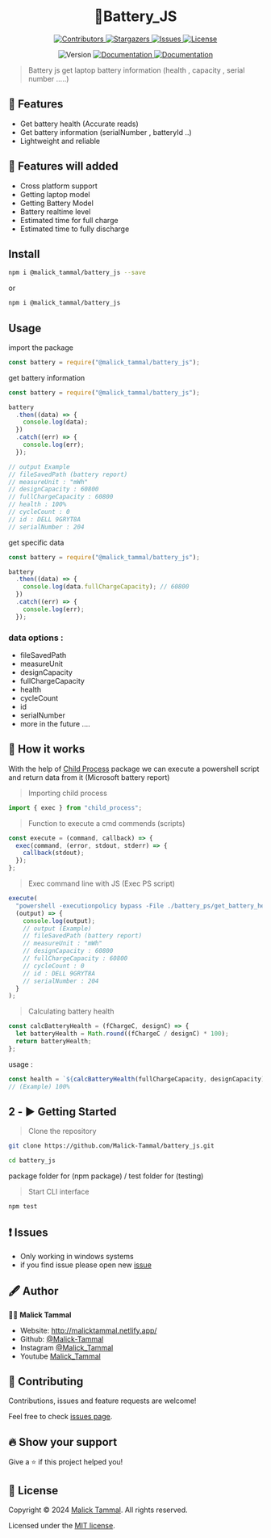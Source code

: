 <h1 align="center">🔋Battery_JS</h1>

<p align="center">
<a href="https://github.com/Malick-Tammal/battery_js/graphs/contributors" target="_blank">
  <img alt="Contributors" src="https://img.shields.io/github/contributors/Malick-Tammal/battery_js.svg?style=for-the-badge">
</a>
<a href="https://github.com/Malick-Tammal/battery_js/stargazers" target="_blank">
  <img alt="Stargazers" src="https://img.shields.io/github/stars/Malick-Tammal/battery_js.svg?style=for-the-badge">
</a>
<a href="https://github.com/Malick-Tammal/battery_js/issues" target="_blank">
  <img alt="Issues" src="https://img.shields.io/github/issues/Malick-Tammal/battery_js.svg?style=for-the-badge">
</a>
<a href="https://github.com/Malick-Tammal/battery_js/blob/main/LICENSE" target="_blank">
  <img alt="License" src="https://img.shields.io/github/license/Malick-Tammal/battery_js.svg?style=for-the-badge">
</a>
</p>

<p align="center">
  <img alt="Version" src="https://img.shields.io/badge/version-1.0.0-blue.svg?cacheSeconds=2592000" />
  <a href="https://github.com/Malick-Tammal/battery_js/blob/main/README.md" target="_blank">
    <img alt="Documentation" src="https://img.shields.io/badge/documentation-yes-brightgreen.svg" />
  </a>
    <a href="https://github.com/Malick-Tammal/battery_js/graphs/commit-activity" target="_blank">
    <img alt="Documentation" src="https://img.shields.io/badge/Maintained%3F-yes-green.svg" />
  </a>
</p>

> Battery js get laptop battery information (health , capacity , serial number .....)

## 🌟 Features

- Get battery health (Accurate reads)
- Get battery information (serialNumber , batteryId ..)
- Lightweight and reliable

## 🚀 Features will added

- Cross platform support
- Getting laptop model
- Getting Battery Model
- Battery realtime level
- Estimated time for full charge
- Estimated time to fully discharge

## Install

```sh
npm i @malick_tammal/battery_js --save
```

or

```sh
npm i @malick_tammal/battery_js
```

## Usage

import the package

```js
const battery = require("@malick_tammal/battery_js");
```

get battery information

```js
const battery = require("@malick_tammal/battery_js");

battery
  .then((data) => {
    console.log(data);
  })
  .catch((err) => {
    console.log(err);
  });

// output Example
// fileSavedPath (battery report)
// measureUnit : "mWh"
// designCapacity : 60800
// fullChargeCapacity : 60800
// health : 100%
// cycleCount : 0
// id : DELL 9GRYT8A
// serialNumber : 204
```

get specific data

```js
const battery = require("@malick_tammal/battery_js");

battery
  .then((data) => {
    console.log(data.fullChargeCapacity); // 60800
  })
  .catch((err) => {
    console.log(err);
  });
```

### data options :

- fileSavedPath
- measureUnit
- designCapacity
- fullChargeCapacity
- health
- cycleCount
- id
- serialNumber
- more in the future ....

## 📖 How it works

With the help of [Child Process](https://www.npmjs.com/package/childprocess) package we can execute a powershell script and return data from it (Microsoft battery report)

> Importing child process

```js
import { exec } from "child_process";
```

> Function to execute a cmd commends (scripts)

```js
const execute = (command, callback) => {
  exec(command, (error, stdout, stderr) => {
    callback(stdout);
  });
};
```

> Exec command line with JS (Exec PS script)

```js
execute(
  "powershell -executionpolicy bypass -File ./battery_ps/get_battery_health.PS1",
  (output) => {
    console.log(output);
    // output (Example)
    // fileSavedPath (battery report)
    // measureUnit : "mWh"
    // designCapacity : 60800
    // fullChargeCapacity : 60800
    // cycleCount : 0
    // id : DELL 9GRYT8A
    // serialNumber : 204
  }
);
```

> Calculating battery health

```js
const calcBatteryHealth = (fChargeC, designC) => {
  let batteryHealth = Math.round((fChargeC / designC) * 100);
  return batteryHealth;
};
```

usage :

```js
const health = `${calcBatteryHealth(fullChargeCapacity, designCapacity)}%`;
// (Example) 100%
```

## 2 - ▶️ Getting Started

> Clone the repository

```sh
git clone https://github.com/Malick-Tammal/battery_js.git
```

```sh
cd battery_js
```

package folder for (npm package) / test folder for (testing)

> Start CLI interface

```sh
npm test
```

## ❗ Issues

- Only working in windows systems
- if you find issue please open new [issue](https://github.com/Malick-Tammal/battery_js/issues/new)

## 🖋️ Author

🧑🏽 **Malick Tammal**

- Website: http://malicktammal.netlify.app/
- Github: [@Malick-Tammal](https://github.com/Malick-Tammal)
- Instagram [@Malick_Tammal](https://www.instagram.com/malick_tammal/)
- Youtube [Malick_Tammal](https://www.youtube.com/channel/UCmLTg0TBizTda3dpSObkA2w)

## 🤝 Contributing

Contributions, issues and feature requests are welcome!

Feel free to check [issues page](https://github.com/Malick-Tammal/battery_js/issues).

## 🔥 Show your support

Give a ⭐️ if this project helped you!

## 📜 License

Copyright © 2024 [Malick Tammal](https://github.com/Malick-Tammal). All rights reserved.

Licensed under the [MIT license](https://github.com/Malick-Tammal/battery_js/blob/master/LICENSE).
